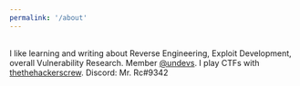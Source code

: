 ```yaml
---
permalink: '/about'
---
```

<br>
I like learning and writing about Reverse Engineering, Exploit Development, overall Vulnerability Research. Member <a href='https://un-devs.github.io'>@undevs</a>. I play CTFs with <a href='https://www.thehackerscrew.info/'>thethehackerscrew</a>.
Discord: Mr. Rc#9342